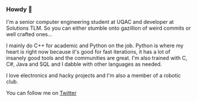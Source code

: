 ### Howdy 👋
I'm a senior computer engineering student at UQAC and developer at Solutions TLM. So you can either stumble onto gazillion of weird commits or well crafted ones...

I mainly do C++ for academic and Python on the job. Python is where my heart is right now because it's good for fast iterations, it has a lot of insanely good tools and the communities are great. I'm also trained with C, C#, Java and SQL and I dabble with other languages as needed.

I love electronics and hacky projects and I'm also a member of a robotic club.

You can follow me on [Twitter](https://twitter.com/BigJ1m)
<!--
**giant995/giant995** is a ✨ _special_ ✨ repository because its `README.md` (this file) appears on your GitHub profile.

Here are some ideas to get you started:

- 🔭 I’m currently working on ...
- 🌱 I’m currently learning ...
- 👯 I’m looking to collaborate on ...
- 🤔 I’m looking for help with ...
- 💬 Ask me about ...
- 📫 How to reach me: ...
- 😄 Pronouns: ...
- ⚡ Fun fact: ...
-->
